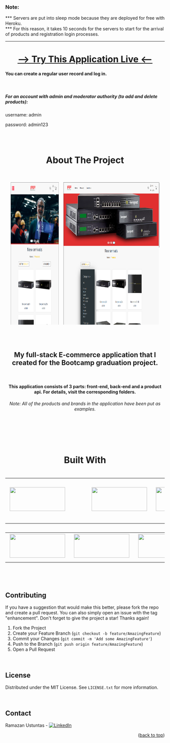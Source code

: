 
<p><h3>Note:</h3>*** Servers are put into sleep mode because they are deployed for free with Heroku.<br>
*** For this reason, it takes 10 seconds for the servers to start for the arrival of products and registration login processes.</p>

<hr>
<h1 align="center"><a target="_blank" href="https://logo-ecommerce.herokuapp.com" >--> Try This Application Live <--</a></h1>

<h4>You can create a regular user record and log in.</h4>
<br>
<h5>For an account with admin and moderator authority (to add and delete products):</h5>
<p>username: admin</p>
<p>password: admin123</p>
<br><br>
<div id="top"></div>

<!-- ABOUT THE PROJECT -->

<div align="center">
    <h1 id="about-the-project">About The Project</h1><br/><br/>
    <img src="./logo-ecom/src/assets/mobile.png" alt="Demo" width="30%" height="450">&nbsp;&nbsp;&nbsp;
    <img src="./logo-ecom/src/assets/desktop.png" alt="Demo" width="60%" height="450">
    <br/><br/><br/><br/>
    <h2>My full-stack E-commerce application that I created for the Bootcamp graduation project.</h2>
    <br>
    <h4>This application consists of 3 parts: front-end, back-end and a product api. For details, visit the corresponding folders.</h4>
    <h6>Note: All of the products and brands in the application have been put as examples.</h6>
    <br/>
</div>

<br/><br/>



<div align="center">
   <h1 id="built-with">Built With<h1>
   <table class="center" target="_blank" rel="noreferrer">
   <tr>
   <td><a href="https://vuejs.org/" target="_blank" rel="noreferrer">
   <img src="https://www.vectorlogo.zone/logos/vuejs/vuejs-ar21.png" width="175" height="75">
   </a>
   <td><a href="https://developer.mozilla.org/en-US/docs/Web/JavaScript">
   <img src="https://raw.githubusercontent.com/devicons/devicon/master/icons/javascript/javascript-original.svg" width="175" height="75">
   </a> 
   <td><a href="https://nodejs.org/en/" target="_blank" rel="noreferrer">
   <img src="https://raw.githubusercontent.com/devicons/devicon/master/icons/nodejs/nodejs-original-wordmark.svg" alt="nodejs" width="175" height="125">
   </a>
   <td><a href="https://axios-http.com/docs/intro" target="_blank" rel="noreferrer">
   <img src="https://user-images.githubusercontent.com/8939680/57233884-20344080-6fe5-11e9-8df3-0df1282e1574.png" width="175" height="75">
   </a>
   <td><a href="https://www.elastic.co/guide/en/elasticsearch/reference/current/index.html" target="_blank" rel="noreferrer">
   <img src="https://miro.medium.com/max/558/1*Co95dG0NmGfL-vGMSBtLWQ.png" width="175" height="75">
   </a>  
   </table>
   <table>
   <td><a href="https://getbootstrap.com/" target="_blank" rel="noreferrer">
   <img src="https://camo.githubusercontent.com/84746920d1a9906680c387b3cc8753ee842e996fc8915abd295011e15b594b74/68747470733a2f2f676574626f6f7473747261702e636f6d2f646f63732f352e312f6173736574732f6272616e642f626f6f7473747261702d6c6f676f2d736861646f772e706e67" width="175" height="75">
   </a>
   <td><a href="https://fortawesome.com/" target="_blank" rel="noreferrer">
   <img src="https://avatars.githubusercontent.com/u/1505683?s=200&v=4" width="175" height="75">
   </a>
   <td><a href="http://expressjs.com/" target="_blank" rel="noreferrer">
   <img src="https://camo.githubusercontent.com/0566752248b4b31b2c4bdc583404e41066bd0b6726f310b73e1140deefcc31ac/68747470733a2f2f692e636c6f756475702e636f6d2f7a6659366c4c376546612d3330303078333030302e706e67" width="175" height="75">
   </a>
   <td><a href="https://github.com/auth0/node-jsonwebtoken#readme" target="_blank" rel="noreferrer">
   <img src="https://jwt.io/img/logo-asset.svg" width="175" height="75">
   </a> 
   <td><a href="https://github.com/winstonjs/winston#readme" target="_blank" rel="noreferrer">
   <img src="https://avatars1.githubusercontent.com/u/9682013?v=4" width="175" height="75">
   </a>
   <td><a href="https://sequelize.org/" target="_blank" rel="noreferrer">
   <img src="https://crodrigues.com/wp-content/uploads/2021/03/sequelize-2.png" width="175" height="75">
   </a>
   <td><a href="https://www.postgresql.org/docs/" target="_blank" rel="noreferrer">
   <img src="https://wiki.calculate-linux.org/download_images/original/xpostgresql.jpg.pagespeed.ic.82ZZ05AnGg.jpg" width="175" height="75">
   </a>
   </tr>
   </table>
</div>


<br><br>
## Contributing

If you have a suggestion that would make this better, please fork the repo and create a pull request. You can also simply open an issue with the tag "enhancement".
Don't forget to give the project a star! Thanks again!

1. Fork the Project
2. Create your Feature Branch (`git checkout -b feature/AmazingFeature`)
3. Commit your Changes (`git commit -m 'Add some AmazingFeature'`)
4. Push to the Branch (`git push origin feature/AmazingFeature`)
5. Open a Pull Request

<br>

<!-- LICENSE -->
## License

Distributed under the MIT License. See `LICENSE.txt` for more information.

<br>



<!-- CONTACT -->
## Contact

Ramazan Ustuntas - [![LinkedIn][linkedin-shield]][linkedin-url]


<p align="right">(<a href="#top">back to top</a>)</p>



[linkedin-shield]: https://img.shields.io/badge/-LinkedIn-black.svg?style=for-the-badge&logo=linkedin&colorB=555
[linkedin-url]: https://www.linkedin.com/in/ramazan-ustuntas/


